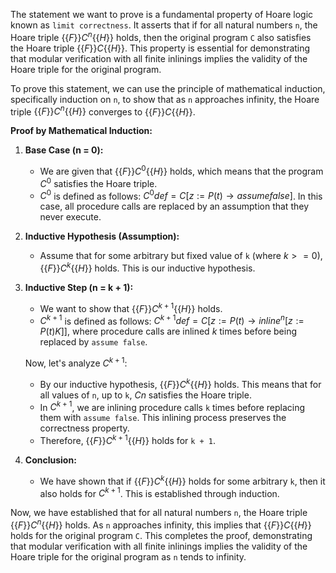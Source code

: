 The statement we want to prove is a fundamental property of Hoare logic known as `limit correctness`. It asserts that if for all natural numbers `n`, the Hoare triple $\{\{ F \}\} C^n \{\{ H \}\}$ holds, then the original program `C` also satisfies the Hoare triple $\{\{ F \}\} C \{\{ H \}\}$. This property is essential for demonstrating that modular verification with all finite inlinings implies the validity of the Hoare triple for the original program.

To prove this statement, we can use the principle of mathematical induction, specifically induction on `n`, to show that as `n` approaches infinity, the Hoare triple $\{\{ F \}\} C^n \{\{ H \}\}$ converges to $\{\{ F \}\} C \{\{ H \}\}$.

**Proof by Mathematical Induction:**

1. **Base Case (n = 0):**
   - We are given that $\{\{ F \}\} C^0 \{\{ H \}\}$ holds, which means that the program $C^0$ satisfies the Hoare triple.
   - $C^0$ is defined as follows: $C^0 def = C [z := P(t) → assume false]$. In this case, all procedure calls are replaced by an assumption that they never execute.

2. **Inductive Hypothesis (Assumption):**
   - Assume that for some arbitrary but fixed value of `k` (where $k >= 0$), $\{\{ F \}\} C^k \{\{ H \}\}$ holds. This is our inductive hypothesis.

3. **Inductive Step (n = k + 1):**
   - We want to show that $\{\{ F \}\} C^{k+1} \{\{ H \}\}$ holds.
   - $C^{k+1}$ is defined as follows: $C^{k+1} def = C [z := P(t) → inline^n [z := P(t)K]]$, where procedure calls are inlined $k$ times before being replaced by `assume false`.

   Now, let's analyze $C^{k+1}$:
   - By our inductive hypothesis, $\{\{ F \}\} C^k \{\{ H \}\}$ holds. This means that for all values of `n`, up to `k`, $Cn$ satisfies the Hoare triple.
   - In $C^{k+1}$, we are inlining procedure calls `k` times before replacing them with `assume false`. This inlining process preserves the correctness property.
   - Therefore, $\{\{ F \}\} C^{k+1} \{\{ H \}\}$ holds for `k + 1`.

4. **Conclusion:**
   - We have shown that if $\{\{ F \}\} C^k \{\{ H \}\}$ holds for some arbitrary `k`, then it also holds for $C^{k+1}$. This is established through induction.

Now, we have established that for all natural numbers `n`, the Hoare triple $\{\{ F \}\} C^n \{\{ H \}\}$ holds. As `n` approaches infinity, this implies that $\{\{ F \}\} C \{\{ H \}\}$ holds for the original program `C`. This completes the proof, demonstrating that modular verification with all finite inlinings implies the validity of the Hoare triple for the original program as `n` tends to infinity.